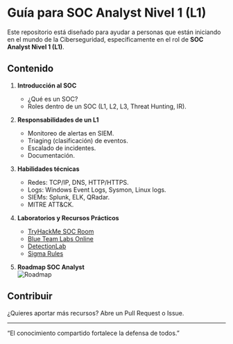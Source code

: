 #  Guía para SOC Analyst Nivel 1 (L1)

Este repositorio está diseñado para ayudar a personas que están iniciando en el mundo de la Ciberseguridad, específicamente en el rol de **SOC Analyst Nivel 1 (L1)**.

##  Contenido
1. **Introducción al SOC**  
   - ¿Qué es un SOC?
   - Roles dentro de un SOC (L1, L2, L3, Threat Hunting, IR).

2. **Responsabilidades de un L1**  
   - Monitoreo de alertas en SIEM.  
   - Triaging (clasificación) de eventos.  
   - Escalado de incidentes.  
   - Documentación.  

3. **Habilidades técnicas**  
   - Redes: TCP/IP, DNS, HTTP/HTTPS.  
   - Logs: Windows Event Logs, Sysmon, Linux logs.  
   - SIEMs: Splunk, ELK, QRadar.  
   - MITRE ATT&CK.  

4. **Laboratorios y Recursos Prácticos**  
   - [TryHackMe SOC Room](https://tryhackme.com)  
   - [Blue Team Labs Online](https://blueteamlabs.online)  
   - [DetectionLab](https://github.com/clong/DetectionLab)  
   - [Sigma Rules](https://github.com/SigmaHQ/sigma)  

5. **Roadmap SOC Analyst**  
   ![Roadmap](ruta/a/tu/imagen.png)  

##  Contribuir
¿Quieres aportar más recursos? Abre un Pull Request o Issue.

---
 “El conocimiento compartido fortalece la defensa de todos.”
